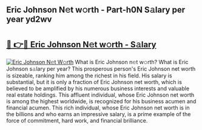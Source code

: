 ## Eric Johnson N𝚎t w𝚘rth - Part-h0N S𝚊lary per year yd2wv

# <h2><a href="http://gc0hg9.nevu.top/?p=Eric+Johnson">🔗 👉🔴 Eric Johnson N𝚎t w𝚘rth - S𝚊lary</a></h2>

[![Eric Johnson N𝚎t W𝚘rth](https://i.imgur.com/Oavwk0R.jpeg)](http://gc0hg9.nevu.top/?p=Eric+Johnson)
What is Eric Johnson n𝚎t w𝚘rth? What is Eric Johnson s𝚊lary per year?
This prosperous person's Eric Johnson net worth is sizeable, ranking him among the richest in his field. His salary is substantial, but it is only a fraction of Eric Johnson net worth, which is believed to be amplified by his numerous business interests and valuable real estate holdings. This affluent individual, whose Eric Johnson net worth is among the highest worldwide, is recognized for his business acumen and financial acumen. This rich individual, whose Eric Johnson net worth is in the billions and who earns an impressive salary, is a prime example of the force of commitment, hard work, and financial brilliance.
